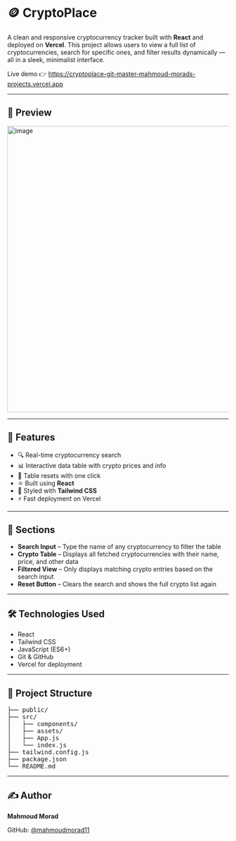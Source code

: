 # 🪙 CryptoPlace

A clean and responsive cryptocurrency tracker built with **React** and deployed on **Vercel**. This project allows users to view a full list of cryptocurrencies, search for specific ones, and filter results dynamically — all in a sleek, minimalist interface.

Live demo 👉 https://cryptoplace-git-master-mahmoud-morads-projects.vercel.app

---

## 📸 Preview

<img width="1135" height="650" alt="image" src="https://github.com/user-attachments/assets/2f5b2f90-9c1e-4f93-b4d6-9a8cb6e063c5" />

---

## 🚀 Features

- 🔍 Real-time cryptocurrency search  
- 📊 Interactive data table with crypto prices and info  
- 🧹 Table resets with one click  
- ⚛️ Built using **React**  
- 🎨 Styled with **Tailwind CSS**
- ⚡ Fast deployment on Vercel  

---

## 🧱 Sections

- **Search Input** – Type the name of any cryptocurrency to filter the table  
- **Crypto Table** – Displays all fetched cryptocurrencies with their name, price, and other data  
- **Filtered View** – Only displays matching crypto entries based on the search input  
- **Reset Button** – Clears the search and shows the full crypto list again  

---

## 🛠️ Technologies Used

- React  
- Tailwind CSS  
- JavaScript (ES6+)  
- Git & GitHub  
- Vercel for deployment 

---

## 📂 Project Structure

<pre>
├── public/             
├── src/
│   ├── components/     
│   ├── assets/          
│   ├── App.js          
│   └── index.js        
├── tailwind.config.js
├── package.json
└── README.md
</pre>

---

## ✍️ Author

**Mahmoud Morad**

GitHub: [@mahmoudmorad11](https://github.com/mahmoudmorad11)
